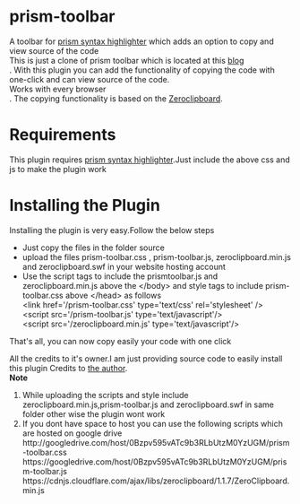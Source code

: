 # prism-toolbar
A toolbar for <a href="https://prismjs.com">prism syntax highlighter</a> which adds an option to copy and view source of the code<br/>
This is just a clone of prism toolbar which is located at this <a href="http://dev.misterphilip.com/prism/plugins/toolbar/">blog</a><br/>.
With this plugin you can add the functionality of copying the code with one-click and can view source of the code.<br/>
Works with every browser<br/>.
The copying functionality is based on the <a href="http://zeroclipboard.org">Zeroclipboard</a>.<br/>
<h1>Requirements</h1>
This plugin requires <a href="https://github.com/LeaVerou/prism">prism syntax highlighter</a>.Just include the above css and js to make the plugin work
<h1>Installing the Plugin</h1>
Installing the plugin is very easy.Follow the below steps
<ul>
<li>Just copy the files in the folder source</li>
<li>upload the files prism-toolbar.css , prism-toolbar.js, zeroclipboard.min.js and zeroclipboard.swf in your website hosting account</li>
<li>Use the script tags to include the prismtoolbar.js and zeroclipboard.min.js above the &lt;/body&gt; and style tags to include prism-toolbar.css above &lt;/head&gt; as follows<br/>
&lt;link href=&#39;/prism-toolbar.css&#39; type=&#39;text/css&#39; rel=&#39;stylesheet&#39; /&gt;<br/>
&lt;script src=&#39;/prism-toolbar.js&#39; type=&#39;text/javascript&#39;/&gt;<br/>
&lt;script src=&#39;/zeroclipboard.min.js&#39; type=&#39;text/javascript&#39;/&gt;<br/>
</li>
</ul>
That&#39;s all, you can now copy easily your code with one click

All the credits to it&#39;s owner.I am just providing source code to easily install this plugin
Credits to <a href="http://dev.misterphilip.com/prism/plugins/toolbar/">the author</a>.<br/>
<strong>Note</strong><br/>
<ol>
<li>While uploading the scripts and style include zeroclipboard.min.js,prism-toolbar.js and zeroclipboard.swf in same folder other wise the plugin wont work</li>
<li>If you dont have space to host you can use the following scripts which are hosted on google drive 
http://googledrive.com/host/0Bzpv595vATc9b3RLbUtzM0YzUGM/prism-toolbar.css <br/>
https://googledrive.com/host/0Bzpv595vATc9b3RLbUtzM0YzUGM/prism-toolbar.js <br/>
https://cdnjs.cloudflare.com/ajax/libs/zeroclipboard/1.1.7/ZeroClipboard.min.js <br/> </li>
